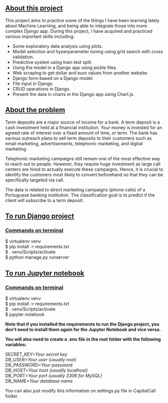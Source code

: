 ## <ins>About this project</ins>
This project aims to practice some of the things I have been learning lately about Machine Learning, and being able to integrate those into more complex Django app. 
During this project, I have acquired and practiced various important skills including:
<ul>
    <li>Some exploratory data analysis using plots.</li>
    <li>Model selection and hyperparameter tuning using grid search with cross validation.</li>
    <li>Predictive system using train test split.</li>
    <li>Using the model in a Django app using pickle files.</li>
    <li>Web scraping to get dollar and euro values from another website.</li>
    <li>Django form based on a Django model.</li>
    <li>File input in Django.</li>
    <li>CRUD operations in Django.</li>
    <li>Present the data in charts in the Django app using Chart.js.</li>
</ul>

## <ins>About the problem</ins>
Term deposits are a major source of income for a bank. A term deposit is a cash investment held at a financial institution. Your money is invested for an agreed rate of interest over a fixed amount of time, or term. The bank has various outreach plans to sell term deposits to their customers such as email marketing, advertisements, telephonic marketing, and digital marketing.

Telephonic marketing campaigns still remain one of the most effective way to reach out to people. However, they require huge investment as large call centers are hired to actually execute these campaigns. Hence, it is crucial to identify the customers most likely to convert beforehand so that they can be specifically targeted via call.

The data is related to direct marketing campaigns (phone calls) of a Portuguese banking institution. The classification goal is to predict if the client will subscribe to a term deposit.



## <ins>To run Django project</ins>

### <ins>Commands on terminal</ins>
\$ virtualenv venv <br>
\$ pip install -r requirements.txt <br>
\$ . venv/Scripts/activate <br> 
\$ python manage.py runserver 


## <ins>To run Jupyter notebook</ins>
### <ins>Commands on terminal</ins>
\$ virtualenv venv <br>
\$ pip install -r requirements.txt <br>
\$ . venv/Scripts/activate <br>
\$ jupyter notebook 

**Note that if you installed the requirements to run the Django project, you don't need to install them again for the Jupyter Notebook and vice versa.**

**You will also need to create a .env file in the root folder with the following variables:**


SECRET_KEY=<i>Your secret key</i><br>
DB_USER=<i>Your user (usually root)</i><br>
DB_PASSWORD=<i>Your password</i><br>
DB_HOST=<i>Your host (usually localhost)</i><br>
DB_PORT=<i>Your port (usually 3306 for MySQL)</i><br>
DB_NAME=<i>Your database name</i><br>

You can also just modify this information on settings.py file in CapitalCall folder.



